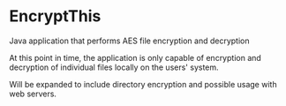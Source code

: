 # EncryptThis
Java application that performs AES file encryption and decryption


At this point in time, the application is only capable of encryption and decryption of individual files locally on the users' system.

Will be expanded to include directory encryption and possible usage with web servers.
